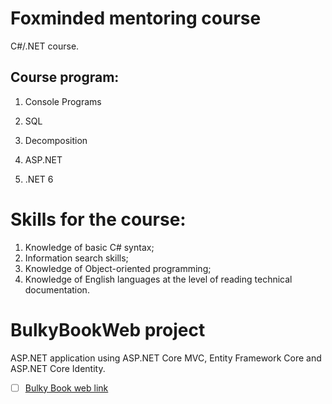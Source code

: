 # Foxminded mentoring course

C#/.NET course.

## Course program:

1) Console Programs

2) SQL

3) Decomposition

4) ASP.NET

5) .NET 6


# Skills for the course: 

1) Knowledge of basic C# syntax;
2) Information search skills;
3) Knowledge of Object-oriented programming;
4) Knowledge of English languages at the level of reading technical documentation.

# BulkyBookWeb project 

ASP.NET application using ASP.NET Core MVC, Entity Framework Core and ASP.NET Core Identity.
- [ ] [Bulky Book web link](https://bulkybookwebfull.azurewebsites.net/) 
